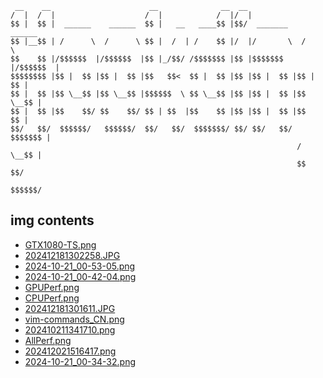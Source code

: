 
```
 __    __                      __              __  __                     
/  |  /  |                    /  |            /  |/  |                    
$$ |  $$ |  ______    ______  $$ |   __   ____$$ |$$/  _______    ______  
$$ |__$$ | /      \  /      \ $$ |  /  | /    $$ |/  |/       \  /      \ 
$$    $$ |/$$$$$$  |/$$$$$$  |$$ |_/$$/ /$$$$$$$ |$$ |$$$$$$$  |/$$$$$$  |
$$$$$$$$ |$$ |  $$ |$$ |  $$ |$$   $$<  $$ |  $$ |$$ |$$ |  $$ |$$ |  $$ |
$$ |  $$ |$$ \__$$ |$$ \__$$ |$$$$$$  \ $$ \__$$ |$$ |$$ |  $$ |$$ \__$$ |
$$ |  $$ |$$    $$/ $$    $$/ $$ | $$  |$$    $$ |$$ |$$ |  $$ |$$    $$ |
$$/   $$/  $$$$$$/   $$$$$$/  $$/   $$/  $$$$$$$/ $$/ $$/   $$/  $$$$$$$ |
                                                                /  \__$$ |
                                                                $$    $$/ 
                                                                 $$$$$$/  
```

## img contents

- [GTX1080-TS.png](img/GTX1080-TS.png)
- [202412181302258.JPG](img/202412181302258.JPG)
- [2024-10-21_00-53-05.png](img/2024-10-21_00-53-05.png)
- [2024-10-21_00-42-04.png](img/2024-10-21_00-42-04.png)
- [GPUPerf.png](img/GPUPerf.png)
- [CPUPerf.png](img/CPUPerf.png)
- [202412181301611.JPG](img/202412181301611.JPG)
- [vim-commands_CN.png](img/vim-commands_CN.png)
- [202410211341710.png](img/202410211341710.png)
- [AllPerf.png](img/AllPerf.png)
- [202412021516417.png](img/202412021516417.png)
- [2024-10-21_00-34-32.png](img/2024-10-21_00-34-32.png)
